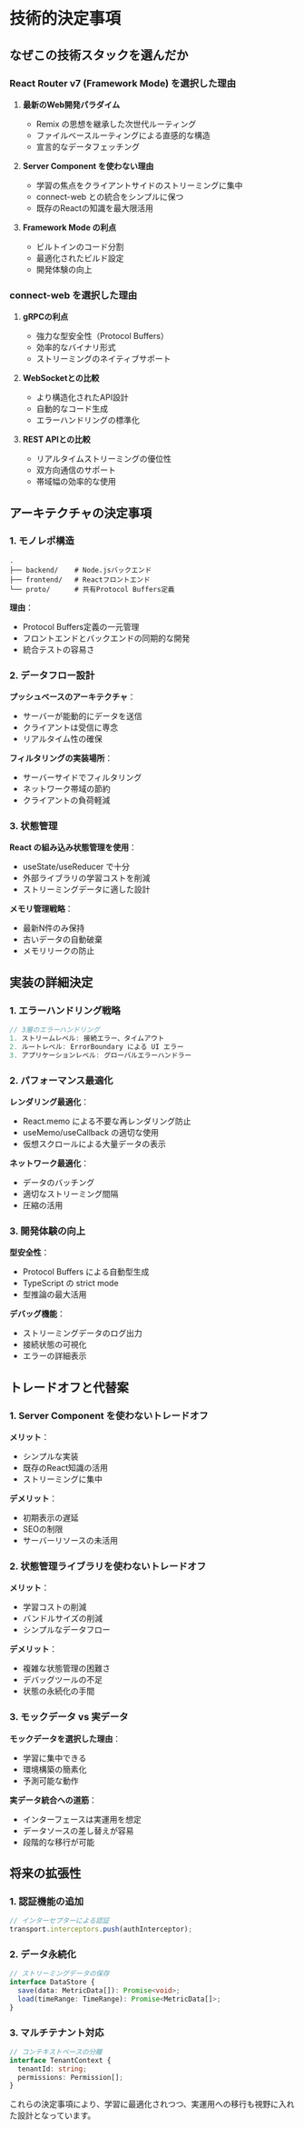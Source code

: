# 技術的決定事項

## なぜこの技術スタックを選んだか

### React Router v7 (Framework Mode) を選択した理由

1. **最新のWeb開発パラダイム**
   - Remix の思想を継承した次世代ルーティング
   - ファイルベースルーティングによる直感的な構造
   - 宣言的なデータフェッチング

2. **Server Component を使わない理由**
   - 学習の焦点をクライアントサイドのストリーミングに集中
   - connect-web との統合をシンプルに保つ
   - 既存のReactの知識を最大限活用

3. **Framework Mode の利点**
   - ビルトインのコード分割
   - 最適化されたビルド設定
   - 開発体験の向上

### connect-web を選択した理由

1. **gRPCの利点**
   - 強力な型安全性（Protocol Buffers）
   - 効率的なバイナリ形式
   - ストリーミングのネイティブサポート

2. **WebSocketとの比較**
   - より構造化されたAPI設計
   - 自動的なコード生成
   - エラーハンドリングの標準化

3. **REST APIとの比較**
   - リアルタイムストリーミングの優位性
   - 双方向通信のサポート
   - 帯域幅の効率的な使用

## アーキテクチャの決定事項

### 1. モノレポ構造

```
.
├── backend/    # Node.jsバックエンド
├── frontend/   # Reactフロントエンド
└── proto/      # 共有Protocol Buffers定義
```

**理由**：
- Protocol Buffers定義の一元管理
- フロントエンドとバックエンドの同期的な開発
- 統合テストの容易さ

### 2. データフロー設計

**プッシュベースのアーキテクチャ**：
- サーバーが能動的にデータを送信
- クライアントは受信に専念
- リアルタイム性の確保

**フィルタリングの実装場所**：
- サーバーサイドでフィルタリング
- ネットワーク帯域の節約
- クライアントの負荷軽減

### 3. 状態管理

**React の組み込み状態管理を使用**：
- useState/useReducer で十分
- 外部ライブラリの学習コストを削減
- ストリーミングデータに適した設計

**メモリ管理戦略**：
- 最新N件のみ保持
- 古いデータの自動破棄
- メモリリークの防止

## 実装の詳細決定

### 1. エラーハンドリング戦略

```typescript
// 3層のエラーハンドリング
1. ストリームレベル: 接続エラー、タイムアウト
2. ルートレベル: ErrorBoundary による UI エラー
3. アプリケーションレベル: グローバルエラーハンドラー
```

### 2. パフォーマンス最適化

**レンダリング最適化**：
- React.memo による不要な再レンダリング防止
- useMemo/useCallback の適切な使用
- 仮想スクロールによる大量データの表示

**ネットワーク最適化**：
- データのバッチング
- 適切なストリーミング間隔
- 圧縮の活用

### 3. 開発体験の向上

**型安全性**：
- Protocol Buffers による自動型生成
- TypeScript の strict mode
- 型推論の最大活用

**デバッグ機能**：
- ストリーミングデータのログ出力
- 接続状態の可視化
- エラーの詳細表示

## トレードオフと代替案

### 1. Server Component を使わないトレードオフ

**メリット**：
- シンプルな実装
- 既存のReact知識の活用
- ストリーミングに集中

**デメリット**：
- 初期表示の遅延
- SEOの制限
- サーバーリソースの未活用

### 2. 状態管理ライブラリを使わないトレードオフ

**メリット**：
- 学習コストの削減
- バンドルサイズの削減
- シンプルなデータフロー

**デメリット**：
- 複雑な状態管理の困難さ
- デバッグツールの不足
- 状態の永続化の手間

### 3. モックデータ vs 実データ

**モックデータを選択した理由**：
- 学習に集中できる
- 環境構築の簡素化
- 予測可能な動作

**実データ統合への道筋**：
- インターフェースは実運用を想定
- データソースの差し替えが容易
- 段階的な移行が可能

## 将来の拡張性

### 1. 認証機能の追加

```typescript
// インターセプターによる認証
transport.interceptors.push(authInterceptor);
```

### 2. データ永続化

```typescript
// ストリーミングデータの保存
interface DataStore {
  save(data: MetricData[]): Promise<void>;
  load(timeRange: TimeRange): Promise<MetricData[]>;
}
```

### 3. マルチテナント対応

```typescript
// コンテキストベースの分離
interface TenantContext {
  tenantId: string;
  permissions: Permission[];
}
```

これらの決定事項により、学習に最適化されつつ、実運用への移行も視野に入れた設計となっています。
